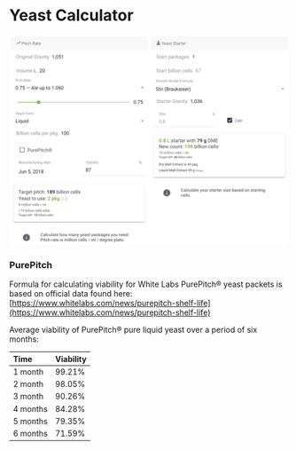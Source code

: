 # Yeast Calculator

![Calculate how many yeast packages to add or how big of a starter to make](../.gitbook/assets/image%20%2841%29.png)

### PurePitch

Formula for calculating viability for White Labs PurePitch® yeast packets is based on official data found here: [https://www.whitelabs.com/news/purepitch-shelf-life](https://www.whitelabs.com/news/purepitch-shelf-life)

Average viability of PurePitch® pure liquid yeast over a period of six months:

| Time | Viability |
| :--- | :--- |
| 1 month | 99.21% |
| 2 month | 98.05% |
| 3 month | 90.26% |
| 4 months | 84.28% |
| 5 months | 79.35% |
| 6 months | 71.59% |

